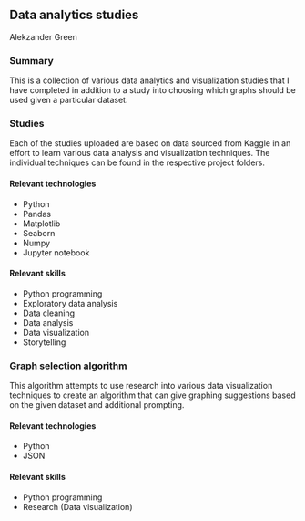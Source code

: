 ## Data analytics studies
Alekzander Green

### Summary
This is a collection of various data analytics and visualization studies that I have completed in addition to a study into choosing which graphs should be used given a particular dataset.

### Studies
Each of the studies uploaded are based on data sourced from Kaggle in an effort to learn various data analysis and visualization techniques. The individual techniques can be found in the respective project folders.

#### Relevant technologies
- Python
- Pandas
- Matplotlib
- Seaborn
- Numpy
- Jupyter notebook

#### Relevant skills
- Python programming
- Exploratory data analysis
- Data cleaning
- Data analysis
- Data visualization
- Storytelling

### Graph selection algorithm
This algorithm attempts to use research into various data visualization techniques to create an algorithm that can give graphing suggestions based on the given dataset and additional prompting.

#### Relevant technologies
- Python
- JSON

#### Relevant skills
- Python programming
- Research (Data visualization)
